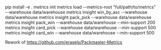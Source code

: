 pip install -e .
metrics init
metrics load --metrics-root "full/path/to/metrics" --warehouse data/warehouse
metrics insight win_by_asc --warehouse data/warehouse
metrics insight pack_pick  --warehouse data/warehouse
metrics insight pack_win   --warehouse data/warehouse --min-support 200
metrics insight card_pick  --warehouse data/warehouse --min-support 500
metrics insight card_win   --warehouse data/warehouse --min-support 500

Rework of https://github.com/erasels/Packmaster-Metrics